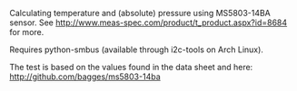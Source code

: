 Calculating temperature and (absolute) pressure using MS5803-14BA sensor.
See http://www.meas-spec.com/product/t_product.aspx?id=8684 for more.

Requires python-smbus (available through i2c-tools on Arch Linux).

The test is based on the values found in the data sheet and here:
http://github.com/bagges/ms5803-14ba
